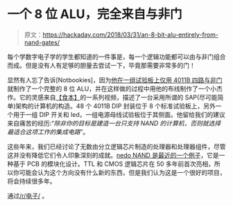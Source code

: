 # 一个 8 位 ALU，完全来自与非门

> 原文：<https://hackaday.com/2018/03/31/an-8-bit-alu-entirely-from-nand-gates/>

每个学数字电子学的学生都知道的一件事是，每一个逻辑功能都可以由与非门组合而成。但是没有人有足够的胆量去尝试一下，毕竟那需要非常多的门！

显然有人忘了告诉[Notbookies]，因为[他在一组试验板上仅用 4011B 四路与非门](https://hobbyundecided.wordpress.com/2018/01/28/an-8-bit-alu-made-entirely-out-of-nand-gates/)就制作了一个完整的 8 位 ALU，并在这样做的过程中用他的布线制作了一个小杰作。它的灵感来自[【食本】](https://www.youtube.com/playlist?list=PLowKtXNTBypGqImE405J2565dvjafglHU)的一系列视频，描述了一台采用所谓的 SAP(尽可能简单)架构的计算机的构造。48 个 4011B DIP 封装位于 8 个标准试验板上，另外一个用于一组 DIP 开关和 led，一组电源母线试验板位于其侧面。他留给我们的建议来自痛苦的经历:“*除非你的目标是建造一台只支持 NAND 的计算机，否则就选择最适合这项工作的集成电路*”。

这些年来，我们已经讨论了无数由分立逻辑芯片制造的处理器和处理器组件，尽管这并没有降低它们令人印象深刻的成就。[nedo NAND 是最近的一个例子](https://hackaday.com/2016/02/24/8-bit-computer-made-solely-from-nand-gates/)，它是一种基于 PCB 的模块化设计。TTL 和 CMOS 逻辑芯片在 50 多年前首次亮相，所以你可能会认为这个方向没有什么新的东西，但是我们认为这是一个很好的项目，将会持续很多年。

通过[/r/电子/](https://www.reddit.com/r/electronics/comments/870wj0/8bit_alu_made_using_only_quadnand_ics/) 。